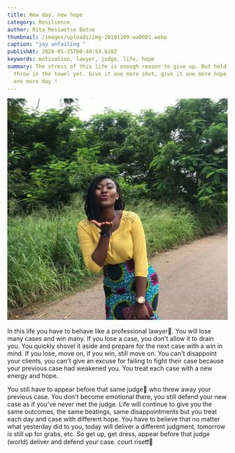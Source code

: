 ```yaml
---
title: New day, new hope
category: Resilience
author: Rita Mesiwotso Batse
thumbnail: /images/uploads/img-20191109-wa0001.webp
caption: "joy unfailing "
publishAt: 2020-05-25T00:40:53.610Z
keywords: motivation, lawyer, judge, life, hope
summary: The stress of this life is enough reason to give up. But hold on, don't
  throw in the towel yet. Give it one more shot, give it one more hope, give it
  one more day !
---
```


![Fake the joy](/images/uploads/img-20180701-wa0010.webp "Hopeful")

In this life you have to behave like a professional lawyer🎩. You will lose many cases and win many. If you lose a case, you don't allow it to drain you. You quickly shovel it aside and prepare for the next case with a win in mind. If you lose, move on, if you win, still move on. You can't disappoint your clients, you can't give an excuse for failing to fight their case because your previous case had weakened you. You treat each case with a new energy and hope.

You still have to appear before that same judge💂 who threw away your previous case. You don't become emotional there, you still defend your new case as if you've never met the judge. Life will continue to give you the same outcomes, the same beatings, same disappointments but you treat each day and case with different hope. You have to believe that no matter what yesterday did to you, today will deliver a different judgment, tomorrow is still up for grabs, etc. So get up, get dress, appear before that judge (world) deliver and defend your case. court rise❗❗🔨
